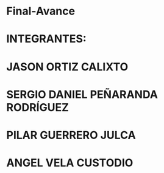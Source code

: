 # Final-Avance
# INTEGRANTES:
# JASON ORTIZ CALIXTO
# SERGIO DANIEL PEÑARANDA RODRÍGUEZ
# PILAR GUERRERO JULCA
# ANGEL VELA CUSTODIO
